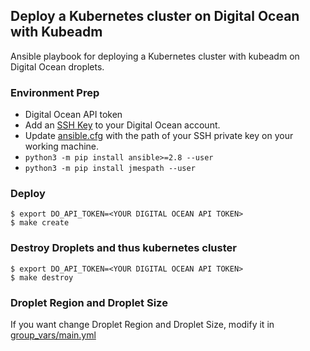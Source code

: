 ## Deploy a Kubernetes cluster on Digital Ocean with Kubeadm

Ansible playbook for deploying a Kubernetes cluster with kubeadm on Digital Ocean droplets.

### Environment Prep
- Digital Ocean API token
- Add an [SSH Key](https://cloud.digitalocean.com/account/security) to your Digital Ocean account.
- Update [ansible.cfg](ansible.cfg) with the path of your SSH private key on your working machine.
- `python3 -m pip install ansible>=2.8 --user`
- `python3 -m pip install jmespath --user`

### Deploy
```
$ export DO_API_TOKEN=<YOUR DIGITAL OCEAN API TOKEN>
$ make create
```

### Destroy Droplets and thus kubernetes cluster
```
$ export DO_API_TOKEN=<YOUR DIGITAL OCEAN API TOKEN>
$ make destroy
```

### Droplet Region and Droplet Size

If you want change Droplet Region and Droplet Size, modify it in [group_vars/main.yml](group_vars/main.yml)
